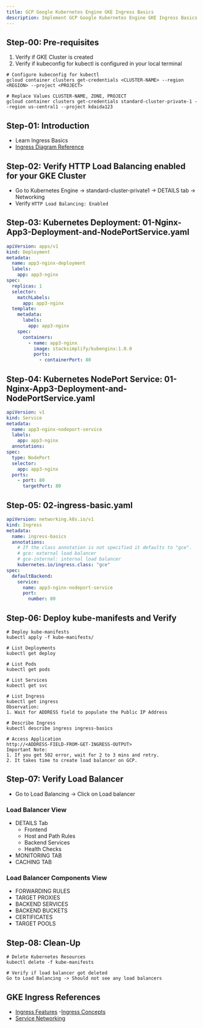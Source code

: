 ```yaml
---
title: GCP Google Kubernetes Engine GKE Ingress Basics
description: Implement GCP Google Kubernetes Engine GKE Ingress Basics
---
```

## Step-00: Pre-requisites
1. Verify if GKE Cluster is created
2. Verify if kubeconfig for kubectl is configured in your local terminal
```t
# Configure kubeconfig for kubectl
gcloud container clusters get-credentials <CLUSTER-NAME> --region <REGION> --project <PROJECT>

# Replace Values CLUSTER-NAME, ZONE, PROJECT
gcloud container clusters get-credentials standard-cluster-private-1 --region us-central1 --project kdaida123
```

## Step-01: Introduction
- Learn Ingress Basics
- [Ingress Diagram Reference](https://cloud.google.com/kubernetes-engine/docs/concepts/ingress#ingress_to_resource_mappings)

## Step-02: Verify HTTP Load Balancing enabled for your GKE Cluster
- Go to Kubernetes Engine -> standard-cluster-private1 -> DETAILS tab -> Networking
- Verify `HTTP Load Balancing: Enabled` 


## Step-03: Kubernetes Deployment: 01-Nginx-App3-Deployment-and-NodePortService.yaml
```yaml
apiVersion: apps/v1
kind: Deployment
metadata:
  name: app3-nginx-deployment
  labels:
    app: app3-nginx
spec:
  replicas: 1
  selector:
    matchLabels:
      app: app3-nginx
  template:
    metadata:
      labels:
        app: app3-nginx
    spec:
      containers:
        - name: app3-nginx
          image: stacksimplify/kubenginx:1.0.0
          ports:
            - containerPort: 80
```

## Step-04: Kubernetes NodePort Service: 01-Nginx-App3-Deployment-and-NodePortService.yaml
```yaml
apiVersion: v1
kind: Service
metadata:
  name: app3-nginx-nodeport-service
  labels:
    app: app3-nginx
  annotations:
spec:
  type: NodePort
  selector:
    app: app3-nginx
  ports:
    - port: 80
      targetPort: 80
```

## Step-05: 02-ingress-basic.yaml
```yaml
apiVersion: networking.k8s.io/v1
kind: Ingress
metadata:
  name: ingress-basics
  annotations:
    # If the class annotation is not specified it defaults to "gce".
    # gce: external load balancer
    # gce-internal: internal load balancer
    kubernetes.io/ingress.class: "gce"  
spec:
  defaultBackend:
    service:
      name: app3-nginx-nodeport-service
      port:
        number: 80                   
```

## Step-06: Deploy kube-manifests and Verify
```t
# Deploy kube-manifests
kubectl apply -f kube-manifests/

# List Deployments
kubectl get deploy

# List Pods
kubectl get pods

# List Services
kubectl get svc

# List Ingress
kubectl get ingress
Observation:
1. Wait for ADDRESS field to populate the Public IP Address

# Describe Ingress 
kubectl describe ingress ingress-basics

# Access Application
http://<ADDRESS-FIELD-FROM-GET-INGRESS-OUTPUT>
Important Note:
1. If you get 502 error, wait for 2 to 3 mins and retry. 
2. It takes time to create load balancer on GCP.
```

## Step-07: Verify Load Balancer
- Go to Load Balancing -> Click on Load balancer
### Load Balancer View 
- DETAILS Tab
  - Frontend
  - Host and Path Rules
  - Backend Services
  - Health Checks
- MONITORING TAB
- CACHING TAB 
### Load Balancer Components View
- FORWARDING RULES
- TARGET PROXIES
- BACKEND SERVICES
- BACKEND BUCKETS
- CERTIFICATES
- TARGET POOLS

## Step-08: Clean-Up
```t
# Delete Kubernetes Resources
kubectl delete -f kube-manifests

# Verify if load balancer got deleted
Go to Load Balancing -> Should not see any load balancers
```
 

## GKE Ingress References
- [Ingress Features](https://cloud.google.com/kubernetes-engine/docs/how-to/ingress-features)
-[Ingress Concepts](https://cloud.google.com/kubernetes-engine/docs/concepts/ingress)
- [Service Networking](https://cloud.google.com/kubernetes-engine/docs/concepts/service-networking)

